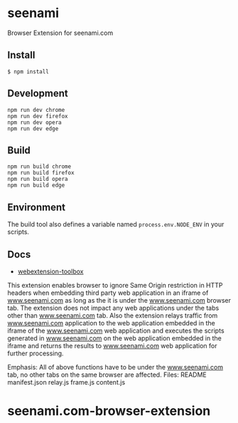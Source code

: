 # seenami

Browser Extension for seenami.com

## Install

	$ npm install

## Development

    npm run dev chrome
    npm run dev firefox
    npm run dev opera
    npm run dev edge

## Build

    npm run build chrome
    npm run build firefox
    npm run build opera
    npm run build edge

## Environment

The build tool also defines a variable named `process.env.NODE_ENV` in your scripts. 

## Docs

* [webextension-toolbox](https://github.com/HaNdTriX/webextension-toolbox)

This extension enables browser to ignore Same Origin restriction in HTTP headers when embedding
third party web application in an iframe of www.seenami.com as long as the it is under the www.seenami.com
browser tab. The extension does not impact any web applications under the tabs other than www.seenami.com
tab.
Also the extension relays traffic from www.seenami.com application to the web application embedded in the iframe
of the www.seenami.com web application and executes the scripts generated in www.seenami.com on the web
application embedded in the iframe and returns the results to www.seenami.com web application for further processing.

Emphasis: All of above functions have to be under the www.seenami.com tab, no other tabs on the same browser are affected.
Files:
 README
 manifest.json
 relay.js
 frame.js
 content.js

# seenami.com-browser-extension
